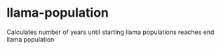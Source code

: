 # llama-population
Calculates number of years until starting llama populations reaches end llama population
